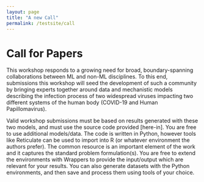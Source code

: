 ```yaml
---
layout: page
title: "A new Call"
permalink: /testsite/call
---
```


# Call for Papers

This workshop responds to a growing need for broad, boundary-spanning collaborations between ML and non-ML disciplines. To this end, submissions this workshop will seed the development of such a community by bringing experts together around data and mechanistic models describing the infection process of two widespread viruses impacting two different systems of the human body (COVID-19 and Human Papillomavirus). 

Valid workshop submissions must be based on results generated with these two models, and must use the source code provided [here-in]. You are free to use additional models/data. The code is written in Python, however tools like Reticulate can be used to import into R (or whatever environment the authors prefer). The common resource is an important element of the work and it captures the standard problem formulation(s). You are free to extend the environments with Wrappers to provide the input/output which are relevant for your results. You can also generate datasets with the Python environments, and then save and process them using tools of your choice. 

